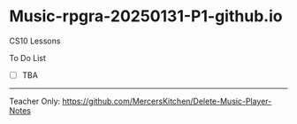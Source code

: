 # Music-rpgra-20250131-P1-github.io
CS10 Lessons

To Do List
- [ ] TBA

---

Teacher Only: https://github.com/MercersKitchen/Delete-Music-Player-Notes